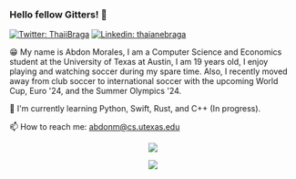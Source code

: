 ### Hello fellow Gitters! 👋
[![Twitter: ThaiiBraga](https://img.shields.io/twitter/follow/AbdonMorales7?style=social)](https://twitter.com/AbdonMorales7)
[![Linkedin: thaianebraga](https://img.shields.io/badge/-abdonmorales-blue?style=flat-square&logo=Linkedin&logoColor=white&link=https://www.linkedin.com/in/abdonmorales/)](https://www.linkedin.com/in/abdonmorales/)

😁 My name is Abdon Morales, I am a Computer Science and Economics student at the University of Texas at Austin, I am 19 years old, I enjoy playing and watching soccer during my spare time. Also, I recently moved away from club soccer to international soccer with the upcoming World Cup, Euro '24, and the Summer Olympics '24.

🏃 I'm currently learning Python, Swift, Rust, and C++ (In progress).

📫 How to reach me: <a href="mailto:abdonm@cs.utexas.edu">abdonm@cs.utexas.edu</a>


<p align="center"><img align="center" src="https://github-readme-stats.vercel.app/api/top-langs/?username=abdonmorales&layout=compact&theme=synthwave"></p>

<p align="center"><img align="center" src="https://github-readme-stats.vercel.app/api?username=abdonmorales&show_icons=true&theme=cobalt)"></p>
<!--
**abdonmorales/abdonmorales** is a ✨ _special_ ✨ repository because its `README.md` (this file) appears on your GitHub profile.

👉 I'm currently working on some small side-projects.

and running my own startup company called [Morales Research Corp](https://git.moralesresearch.org/)

Here are some ideas to get you started:

- 🔭 I’m currently working on ...
- 🌱 I’m currently learning ...
- 👯 I’m looking to collaborate on ...
- 🤔 I’m looking for help with ...
- 💬 Ask me about ...
- 📫 How to reach me: ...
- 😄 Pronouns: ...
- ⚡ Fun fact: ...
-->
